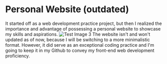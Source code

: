 # Personal Website (outdated)
It started off as a web development practice project, but then I realized the importance and advantage of possessing a personal website to showcase my skills and aspirations. 
![Test Image 3](/3DTest.png)
The website isn't and won't updated as of now, because I will be switching to a more minimalistic format. However, it did serve as an exceptional coding practice and I'm going to keep it in my Github to convey my front-end web development proficiency. 
